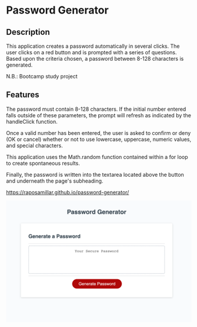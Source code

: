 # Password Generator

## Description
This application creates a password automatically in several clicks.  The user clicks on a red button and is prompted with a series of questions.  Based upon the criteria chosen, a password between 8-128 characters is generated.<br>

N.B.: Bootcamp study project

## Features
The password must contain 8-128 characters.  If the initial number entered falls outside of these parameters, the prompt will refresh as indicated by the handleClick function.  

Once a valid number has been entered, the user is asked to confirm or deny (OK or cancel) whether or not to use lowercase, uppercase, numeric values, and special characters.

This application uses the Math.random function contained within a for loop to create spontaneous results.

Finally, the password is written into the textarea located above the button and underneath the page's subheading.

https://raposamillar.github.io/password-generator/

![alt= "A clickable red button enables the user to generate a random password."](assets/images/password-generator_Lisa-Raposa-Millar.png)

